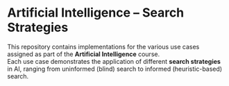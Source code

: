 # Artificial Intelligence – Search Strategies

This repository contains implementations for the various use cases assigned as part of the **Artificial Intelligence** course.  
Each use case demonstrates the application of different **search strategies** in AI, ranging from uninformed (blind) search to informed (heuristic-based) search.
